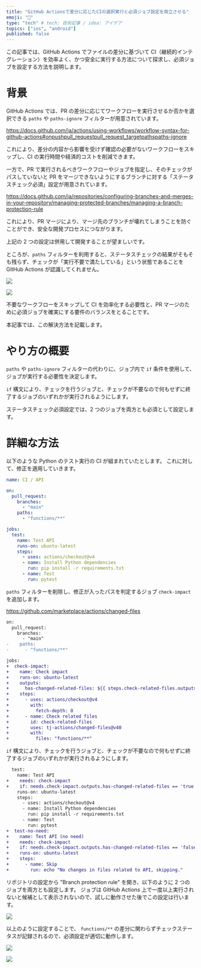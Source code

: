 ```yaml
---
title: "GitHub Actionsで差分に応じたCIの選択実行と必須ジョブ設定を両立させる"
emoji: "🎯"
type: "tech" # tech: 技術記事 / idea: アイデア
topics: ["ios", "android"]
published: false
---
```


この記事では、GitHub Actions でファイルの差分に基づいて CI（継続的インテグレーション）を効率よく、かつ安全に実行する方法について探求し、必須ジョブを設定する方法を説明します。

# 背景

GitHub Actions では、PR の差分に応じてワークフローを実行させるか否かを選択できる `paths` や `paths-ignore` フィルターが用意されています。

https://docs.github.com/ja/actions/using-workflows/workflow-syntax-for-github-actions#onpushpull_requestpull_request_targetpathspaths-ignore

これにより、差分の内容から影響を受けず確認の必要がないワークフローをスキップし、CI の実行時間や経済的コストを削減できます。

一方で、PR で実行されるべきワークフローやジョブを指定し、そのチェックがパスしていないと PR をマージできないようにするブランチに対する「ステータスチェック必須」設定が用意されています。

https://docs.github.com/ja/repositories/configuring-branches-and-merges-in-your-repository/managing-protected-branches/managing-a-branch-protection-rule

これにより、PR マージにより、マージ先のブランチが壊れてしまうことを防ぐことができ、安全な開発プロセスにつながります。

上記の 2 つの設定は併用して開発することが望ましいです。

ところが、`paths` フィルターを利用すると、ステータスチェックの結果がそもそも残らず、チェックが「実行不要で満たしている」という状態であることを GitHub Actions が認識してくれません。

![](/images/required-job-depends-on-diffs-for-github-actions/required-check-settings-before.png)

![](/images/required-job-depends-on-diffs-for-github-actions/check-result-with-paths.png)

不要なワークフローをスキップして CI を効率化する必要性と、PR マージのために必須ジョブを確実にする要件のバランスをとることです。

本記事では、この解決方法を記載します。

# やり方の概要

`paths` や `paths-ignore` フィルターの代わりに、ジョブ内で `if` 条件を使用して、ジョブが実行する必要性を決定します。

`if` 構文により、チェックを行うジョブと、チェックが不要なので何もせずに終了するジョブのいずれかが実行されるようにします。

ステータスチェック必須設定では、2 つのジョブを両方とも必須として設定します。

# 詳細な方法

以下のような Python のテスト実行の CI が組まれていたとします。
これに対して、修正を適用していきます。

```yaml:.github/workflows/ci_api.yaml
name: CI / API

on:
  pull_request:
    branches:
      - "main"
    paths:
      - "functions/**"

jobs:
  test:
    name: Test API
    runs-on: ubuntu-latest
    steps:
      - uses: actions/checkout@v4
      - name: Install Python dependencies
        run: pip install -r requirements.txt
      - name: Test
        run: pytest
```

`paths` フィルターを削除し、修正が入ったパスを判定するジョブ `check-impact` を追加します。

https://github.com/marketplace/actions/changed-files

```diff yaml:.github/workflows/ci_api.yaml
on:
  pull_request:
    branches:
      - "main"
-    paths:
-      - "functions/**"

jobs:
+  check-impact:
+    name: Check impact
+    runs-on: ubuntu-latest
+    outputs:
+      has-changed-related-files: ${{ steps.check-related-files.outputs.any_changed == 'true' }}
+    steps:
+      - uses: actions/checkout@v4
+        with:
+          fetch-depth: 0
+      - name: Check related files
+        id: check-related-files
+        uses: tj-actions/changed-files@v40
+        with:
+          files: "functions/**"
```

`if` 構文により、チェックを行うジョブと、チェックが不要なので何もせずに終了するジョブのいずれかが実行されるようにします。

```diff yaml:.github/workflows/ci_api.yaml
  test:
    name: Test API
+    needs: check-impact
+    if: needs.check-impact.outputs.has-changed-related-files == 'true'
    runs-on: ubuntu-latest
    steps:
      - uses: actions/checkout@v4
      - name: Install Python dependencies
        run: pip install -r requirements.txt
      - name: Test
        run: pytest
+  test-no-need:
+    name: Test API (no need)
+    needs: check-impact
+    if: needs.check-impact.outputs.has-changed-related-files == 'false'
+    runs-on: ubuntu-latest
+    steps:
+      - name: Skip
+        run: echo "No changes in files related to API, skipping."
```

リポジトリの設定から "Branch protection rule" を開き、以下のように 2 つのジョブを両方とも設定します。
ジョブは GitHub Actions 上で一度以上実行されないと候補として表示されないので、試しに動作させた後でこの設定は行います。

![](/images/required-job-depends-on-diffs-for-github-actions/required-check-settings-after.png)

以上のように設定することで、 `functions/**` の差分に関わらずチェックステータスが記録されるので、必須設定が適切に動作します。

![](/images/required-job-depends-on-diffs-for-github-actions/check-result-on-needed.png)

![](/images/required-job-depends-on-diffs-for-github-actions/check-result-on-no-need.png)
